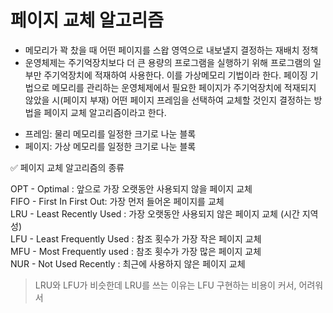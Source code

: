 # 페이지 교체 알고리즘
- 메모리가 꽉 찼을 때 어떤 페이지를 스왑 영역으로 내보낼지 결정하는 재배치 정책
- 운영체제는 주기억장치보다 더 큰 용량의 프로그램을 실행하기 위해 프로그램의 일부만 주기억장치에 적재하여 사용한다. 이를 가상메모리 기법이라 한다. 페이징 기법으로 메모리를 관리하는 운영체제에서 필요한 페이지가 주기억장치에 적재되지 않았을 시(페이지 부재) 어떤 페이지 프레임을 선택하여 교체할 것인지 결정하는 방법을 페이지 교체 알고리즘이라고 한다.
 
* 프레임: 물리 메모리를 일정한 크기로 나눈 블록
* 페이지: 가상 메모리를 일정한 크기로 나눈 블록

✅ 페이지 교체 알고리즘의 종류

OPT - Optimal : 앞으로 가장 오랫동안 사용되지 않을 페이지 교체   
FIFO - First In First Out: 가장 먼저 들어온 페이지를 교체   
LRU - Least Recently Used : 가장 오랫동안 사용되지 않은 페이지 교체 (시간 지역성)   
LFU - Least Frequently Used : 참조 횟수가 가장 작은 페이지 교체   
MFU - Most Frequently used : 참조 횟수가 가장 많은 페이지 교체   
NUR - Not Used Recently : 최근에 사용하지 않은 페이지 교체

> LRU와 LFU가 비슷한데 LRU를 쓰는 이유는 LFU 구현하는 비용이 커서, 어려워서
